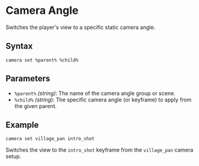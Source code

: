 # Camera Angle

Switches the player's view to a specific static camera angle.

## Syntax

`camera set %parent% %child%`

## Parameters

- `%parent%` _(string)_: The name of the camera angle group or scene.
- `%child%` _(string)_: The specific camera angle (or keyframe) to apply from the given parent.

## Example

`camera set village_pan intro_shot`

Switches the view to the `intro_shot` keyframe from the `village_pan` camera setup.
